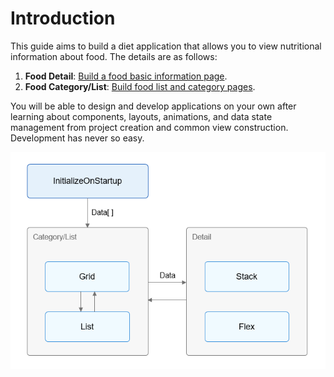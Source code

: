 # Introduction<a name="EN-US_TOPIC_0000001193827805"></a>

This guide aims to build a diet application that allows you to view nutritional information about food. The details are as follows:

1.  **Food Detail**:  [Build a food basic information page](ui-ts-creating-simple-page.md).
2.  **Food Category/List**:  [Build food list and category pages](ui-ts-building-data-model.md).

You will be able to design and develop applications on your own after learning about components, layouts, animations, and data state management from project creation and common view construction. Development has never so easy.

![](figures/en-us_image_0000001174035718.png)

